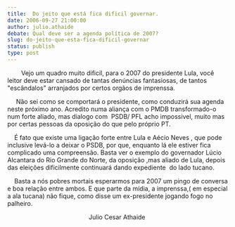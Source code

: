 ```yaml
---
title:  Do jeito que está fica dificil governar. 
date: 2006-09-27 21:00:00
author: julio.athaide
debate: Qual deve ser a agenda política de 2007?
slug: do-jeito-que-esta-fica-dificil-governar
status: publish 
type: post
---
```


        Vejo um quadro muito dificil, para o 2007 do presidente Lula, você leitor deve estar cansado de tantas denúncias fantasiosas, de tantos "escândalos" arranjados por certos orgãos de imprenssa.


     Não sei como se comportará o presidente, como conduzirá sua agenda  neste próximo ano. Acredito numa aliança com o PMDB transformado-o num forte aliado, mas dialogo com  PSDB/ PFL acho impossivel, muito mas por certas pessoas da oposição do que pelo próprio PT.


    É fato que existe uma ligação forte entre Lula e Aécio Neves , que pode inclusive levá-lo a deixar o PSDB, por que, enquanto lá ele estiver fica complicado uma compreensão. Basta ver o exemplo do governador Lúcio Alcantara do Rio Grande do Norte, da oposição ,mas aliado de Lula, depois das eleições dificilmente continuará dando expediente  do lado tucano.


    Basta a nós pobres mortais esperarmos para 2007 um pingo de conversa e boa relação entre ambos. E que parte da mídia, a imprenssa,( em especial a ala tucana) não fique, como disse um ex-presidente jogando fogo no palheiro.


                                               Julio Cesar Athaide


 


